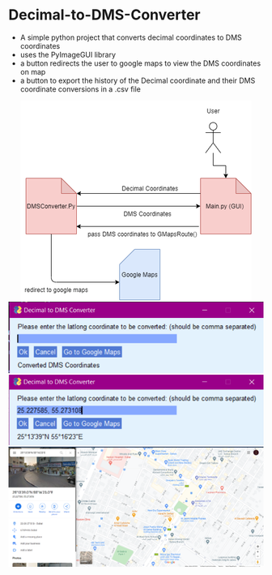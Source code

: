 # Decimal-to-DMS-Converter
* A simple python project that converts decimal coordinates to DMS coordinates 
* uses the PyImageGUI library 
* a button redirects the user to google maps to view the DMS coordinates on map 
* a button to export the history of the Decimal coordinate and their DMS coordinate conversions in a .csv file


<div style="text-align:center"><img src="./Screenshots/diagram.png"/></div>
<div style="text-align:center"><img src="./Screenshots/Screenshot1.png"/></div>
<div style="text-align:center"><img src="./Screenshots/Screenshot2.png"/></div>
<div style="text-align:center"><img src="./Screenshots/Screenshot3.png"/></div>
